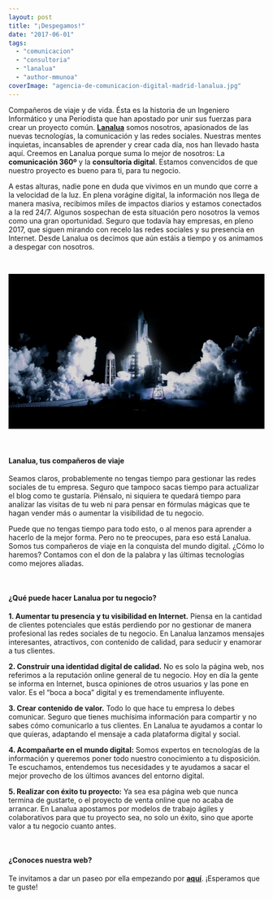 ```yaml
---
layout: post
title: "¡Despegamos!"
date: "2017-06-01"
tags: 
  - "comunicacion"
  - "consultoria"
  - "lanalua"
  - "author-mmunoa"
coverImage: "agencia-de-comunicacion-digital-madrid-lanalua.jpg"
---
```


Compañeros de viaje y de vida. Ésta es la historia de un Ingeniero Informático y una Periodista que han apostado por unir sus fuerzas para crear un proyecto común. **[Lanalua](https://lanalua.com)** somos nosotros, apasionados de las nuevas tecnologías, la comunicación y las redes sociales. Nuestras mentes inquietas, incansables de aprender y crear cada día, nos han llevado hasta aquí. Creemos en Lanalua porque suma lo mejor de nosotros: La **comunicación 360º** y la **consultoría digital**. Estamos convencidos de que nuestro proyecto es bueno para ti, para tu negocio.

A estas alturas, nadie pone en duda que vivimos en un mundo que corre a la velocidad de la luz. En plena vorágine digital, la información nos llega de manera masiva, recibimos miles de impactos diarios y estamos conectados a la red 24/7. Algunos sospechan de esta situación pero nosotros la vemos como una gran oportunidad. Seguro que todavía hay empresas, en pleno 2017, que siguen mirando con recelo las redes sociales y su presencia en Internet. Desde Lanalua os decimos que aún estáis a tiempo y os animamos a despegar con nosotros.

 

![agencia de comunicacion digital madrid](/images/agencia-de-comunicacion-digital-madrid-lanalua.jpg)

 

#### Lanalua, tus compañeros de viaje

Seamos claros, probablemente no tengas tiempo para gestionar las redes sociales de tu empresa. Seguro que tampoco sacas tiempo para actualizar el blog como te gustaría. Piénsalo, ni siquiera te quedará tiempo para analizar las visitas de tu web ni para pensar en fórmulas mágicas que te hagan vender más o aumentar la visibilidad de tu negocio.

Puede que no tengas tiempo para todo esto, o al menos para aprender a hacerlo de la mejor forma. Pero no te preocupes, para eso está Lanalua. Somos tus compañeros de viaje en la conquista del mundo digital. ¿Cómo lo haremos? Contamos con el don de la palabra y las últimas tecnologías como mejores aliadas.

 

#### ¿Qué puede hacer Lanalua por tu negocio?

**1\. Aumentar tu presencia y tu visibilidad en Internet.** Piensa en la cantidad de clientes potenciales que estás perdiendo por no gestionar de manera profesional las redes sociales de tu negocio. En Lanalua lanzamos mensajes interesantes, atractivos, con contenido de calidad, para seducir y enamorar a tus clientes.

**2\. Construir una identidad digital de calidad.** No es solo la página web, nos referimos a la reputación online general de tu negocio. Hoy en día la gente se informa en Internet, busca opiniones de otros usuarios y las pone en valor. Es el “boca a boca” digital y es tremendamente influyente.

**3\. Crear contenido de valor.** Todo lo que hace tu empresa lo debes comunicar. Seguro que tienes muchísima información para compartir y no sabes cómo comunicarlo a tus clientes. En Lanalua te ayudamos a contar lo que quieras, adaptando el mensaje a cada plataforma digital y social.

**4\. Acompañarte en el mundo digital:** Somos expertos en tecnologías de la información y queremos poner todo nuestro conocimiento a tu disposición. Te escuchamos, entendemos tus necesidades y te ayudamos a sacar el mejor provecho de los últimos avances del entorno digital.

**5\. Realizar con éxito tu proyecto:** Ya sea esa página web que nunca termina de gustarte, o el proyecto de venta online que no acaba de arrancar. En Lanalua apostamos por modelos de trabajo ágiles y colaborativos para que tu proyecto sea, no solo un éxito, sino que aporte valor a tu negocio cuanto antes.

 

#### ¿Conoces nuestra web?

Te invitamos a dar un paseo por ella empezando por **[aquí](https://lanalua.com)**. ¡Esperamos que te guste!
